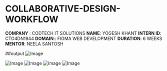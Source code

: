 # COLLABORATIVE-DESIGN-WORKFLOW
 
 
**COMPANY** : CODTECH IT SOLUTIONS
**NAME**: YOGESH KHANT
**INTERN ID**: CTO4DN1944
**DOMAIN**:: FIGMA WEB DEVELOPMENT
**DURATION**: 6 WEEKS
**MENTOR**: NEELA SANTOSH

##output
![Image](https://github.com/user-attachments/assets/f7d477ae-4b9a-4cfa-a3a1-996b32fb9949)

![Image](https://github.com/user-attachments/assets/50550a21-6ae3-4703-8576-112f0acdbd72)
![Image](https://github.com/user-attachments/assets/829e38db-2ccd-4aff-a623-ebfa8243430b)
![Image](https://github.com/user-attachments/assets/e6a38905-f658-4d3b-8314-3bac8eff0e70)
![Image](https://github.com/user-attachments/assets/8be796e8-c536-4559-9c20-0a2dc61bde3d)
